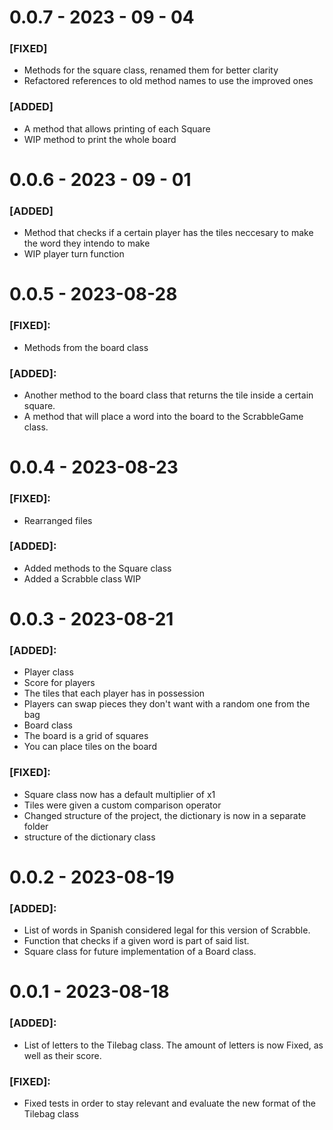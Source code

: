 # 0.0.7 - 2023 - 09 - 04
### [FIXED]
- Methods for the square class, renamed them for better clarity
- Refactored references to old method names to use the improved ones
### [ADDED]
- A method that allows printing of each Square
- WIP method to print the whole board
# 0.0.6 - 2023 - 09 - 01
### [ADDED]
- Method that checks if a certain player has the tiles neccesary to make the word they intendo to make
- WIP player turn function
# 0.0.5 - 2023-08-28
### [FIXED]:
- Methods from the board class
### [ADDED]:
- Another method to the board class that returns the tile inside a certain square.
- A method that will place a word into the board to the ScrabbleGame class.
# 0.0.4 - 2023-08-23
### [FIXED]:
- Rearranged files
### [ADDED]:
- Added methods to the Square class
- Added a Scrabble class WIP
# 0.0.3 - 2023-08-21
### [ADDED]:
- Player class
- Score for players
- The tiles that each player has in possession
- Players can swap pieces they don't want with a random one from the bag
- Board class 
- The board is a grid of squares
- You can place tiles on the board
### [FIXED]:
- Square class now has a default multiplier of x1
- Tiles were given a custom comparison operator
- Changed structure of the project, the dictionary is now in a separate folder
- structure of the dictionary class
# 0.0.2 - 2023-08-19
### [ADDED]:
- List of words in Spanish considered legal for this version of Scrabble. 
- Function that checks if a given word is part of said list.
- Square class for future implementation of a Board class.
# 0.0.1 - 2023-08-18
### [ADDED]:
- List of letters to the Tilebag class. The amount of letters is now Fixed, as well as their score.
### [FIXED]:
- Fixed tests in order to stay relevant and evaluate the new format of the Tilebag class
